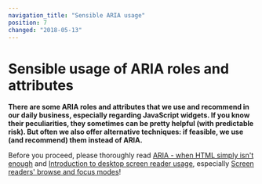 ```yaml
---
navigation_title: "Sensible ARIA usage"
position: 7
changed: "2018-05-13"
---
```


# Sensible usage of ARIA roles and attributes

**There are some ARIA roles and attributes that we use and recommend in our daily business, especially regarding JavaScript widgets. If you know their peculiarities, they sometimes can be pretty helpful (with predictable risk). But often we also offer alternative techniques: if feasible, we use (and recommend) them instead of ARIA.**

Before you proceed, please thoroughly read [ARIA - when HTML simply isn't enough](/knowledge/aria) and [Introduction to desktop screen reader usage](/knowledge/desktop-screen-readers), especially [Screen readers' browse and focus modes](/knowledge/desktop-screen-readers/browse-focus-modes)!
